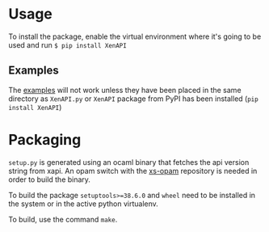 Usage
=====

To install the package, enable the virtual environment where it's going to be used and run
`$ pip install XenAPI`

Examples
--------

The [examples](https://github.com/xapi-project/xen-api/tree/master/python3/examples) will not work unless they have been placed in the same directory as `XenAPI.py` or `XenAPI` package from PyPI has been installed (`pip install XenAPI`)

Packaging
=========

`setup.py` is generated using an ocaml binary that fetches the api version string from xapi. An opam switch with the [xs-opam](https://github.com/xapi-project/xs-opam) repository is needed in order to build the binary.

To build the package `setuptools>=38.6.0` and `wheel` need to be installed in the system or in the active python virtualenv.

To build, use the command `make`.
